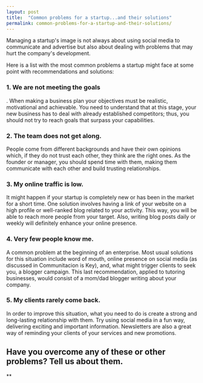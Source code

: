 ```yaml
---
layout: post
title:  "Common problems for a startup...and their solutions"
permalink: common-problems-for-a-startup-and-their-solutions/
---
```

Managing a startup's image is not always about using social media to
communicate and advertise but also about dealing with problems that may hurt
the company's development.

Here is a list with the most common problems a startup might face at some
point with recommendations and solutions:

### 1\. We are not meeting the goals

. When making a business plan your objectives must be realistic, motivational and achievable. You need to understand that at this stage, your new business has to deal with already established competitors; thus, you should not try to reach goals that surpass your capabilities. 

### 2\. The team does not get along.

People come from different backgrounds and have their own opinions which, if they do not trust each other, they think are the right ones. As the founder or manager, you should spend time with them, making them communicate with each other and build trusting relationships. 

### 3\. My online traffic is low.

It might happen if your startup is completely new or has been in the market for a short time. One solution involves having a link of your website on a high profile or well-ranked blog related to your activity. This way, you will be able to reach more people from your target. Also, writing blog posts daily or weekly will definitely enhance your online presence. 

### 4\. Very few people know me.

A common problem at the beginning of an enterprise. Most usual solutions for this situation include word of mouth, online presence on social media (as discussed in Communitacion is Key), and, what might trigger clients to seek you, a blogger campaign. This last recommendation, applied to tutoring businesses, would consist of a mom/dad blogger writing about your company. 

### 5\. My clients rarely come back.

In order to improve this situation, what you need to do is create a strong and long-lasting relationship with them. Try using social media in a fun way, delivering exciting and important information. Newsletters are also a great way of reminding your clients of your services and new promotions. 

## Have you overcome any of these or other problems? Tell us about them.
**
